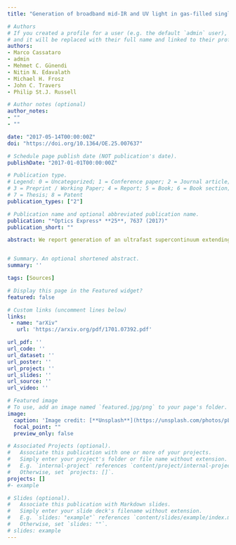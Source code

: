 ```yaml
---
title: "Generation of broadband mid-IR and UV light in gas-filled single-ring hollow-core PCF"

# Authors
# If you created a profile for a user (e.g. the default `admin` user), write the username (folder name) here 
# and it will be replaced with their full name and linked to their profile.
authors:
- Marco Cassataro
- admin
- Mehmet C. Günendi
- Nitin N. Edavalath
- Michael H. Frosz
- John C. Travers
- Philip St.J. Russell

# Author notes (optional)
author_notes:
- ""
- ""

date: "2017-05-14T00:00:00Z"
doi: "https://doi.org/10.1364/OE.25.007637"

# Schedule page publish date (NOT publication's date).
publishDate: "2017-01-01T00:00:00Z"

# Publication type.
# Legend: 0 = Uncategorized; 1 = Conference paper; 2 = Journal article;
# 3 = Preprint / Working Paper; 4 = Report; 5 = Book; 6 = Book section;
# 7 = Thesis; 8 = Patent
publication_types: ["2"]

# Publication name and optional abbreviated publication name.
publication: "*Optics Express* **25**, 7637 (2017)"
publication_short: ""

abstract: We report generation of an ultrafast supercontinuum extending into the mid-infrared in gas-filled single-ring hollow-core photonic crystal fiber (SR-PCF) pumped by 1.7 μm light from an optical parametric amplifier. The simple fiber structure offers shallow dispersion and flat transmission in the near and mid-infrared, enabling the generation of broadband spectra extending from 270 nm to 3.1 μm, with a total energy of a few μJ. In addition, we demonstrate the emission of ultraviolet dispersive waves whose frequency can be tuned simply by adjusting the pump wavelength. SR-PCF thus constitutes an effective means of compressing and delivering tunable ultrafast pulses in the near and mid-infrared spectral regions


# Summary. An optional shortened abstract.
summary: '' 

tags: [Sources]

# Display this page in the Featured widget?
featured: false

# Custom links (uncomment lines below)
links:
 - name: "arXiv"
   url: 'https://arxiv.org/pdf/1701.07392.pdf'

url_pdf: ''
url_code: ''
url_dataset: ''
url_poster: ''
url_project: ''
url_slides: ''
url_source: ''
url_video: ''

# Featured image
# To use, add an image named `featured.jpg/png` to your page's folder. 
image:
  caption: 'Image credit: [**Unsplash**](https://unsplash.com/photos/pLCdAaMFLTE)'
  focal_point: ""
  preview_only: false

# Associated Projects (optional).
#   Associate this publication with one or more of your projects.
#   Simply enter your project's folder or file name without extension.
#   E.g. `internal-project` references `content/project/internal-project/index.md`.
#   Otherwise, set `projects: []`.
projects: []
#- example

# Slides (optional).
#   Associate this publication with Markdown slides.
#   Simply enter your slide deck's filename without extension.
#   E.g. `slides: "example"` references `content/slides/example/index.md`.
#   Otherwise, set `slides: ""`.
# slides: example
---
```

